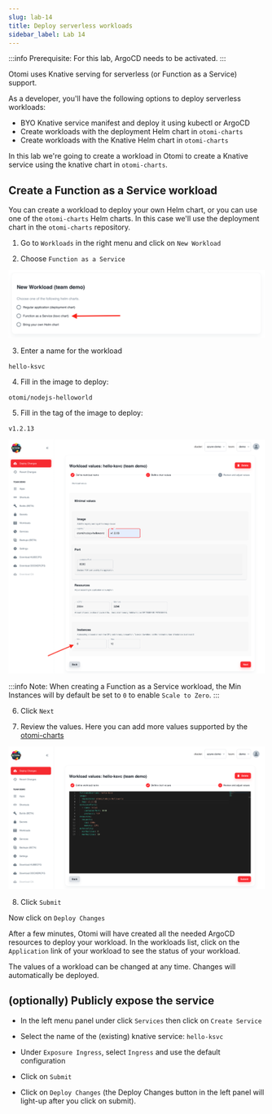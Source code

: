 ```yaml
---
slug: lab-14
title: Deploy serverless workloads
sidebar_label: Lab 14
---
```


:::info
Prerequisite: For this lab, ArgoCD needs to be activated.
:::

Otomi uses Knative serving for serverless (or Function as a Service) support.

As a developer, you'll have the following options to deploy serverless workloads:

- BYO Knative service manifest and deploy it using kubectl or ArgoCD
- Create workloads with the deployment Helm chart  in `otomi-charts`
- Create workloads with the Knative Helm chart in `otomi-charts`

In this lab we're going to create a workload in Otomi to create a Knative service using the knative chart in `otomi-charts`.

## Create a Function as a Service workload

You can create a workload to deploy your own Helm chart, or you can use one of the `otomi-charts` Helm charts. In this case we'll use the deployment chart in the `otomi-charts` repository.

1. Go to `Workloads` in the right menu and click on `New Workload`

2. Choose `Function as a Service`

![kubecfg](../../img/ksvc-app.png)

3. Enter a name for the workload

```
hello-ksvc
```

4. Fill in the image to deploy:

```
otomi/nodejs-helloworld
```

5. Fill in the tag of the image to deploy:

```
v1.2.13
```

![kubecfg](../../img/ksvc-app-2.png)

:::info
Note: When creating a Function as a Service workload, the Min Instances will by default be set to `0` to enable `Scale to Zero`.
:::

6. Click `Next`

7. Review the values. Here you can add more values supported by the [otomi-charts](https://github.com/redkubes/otomi-charts)

![kubecfg](../../img/ksvc-app-3.png)

8. Click `Submit`

Now click on `Deploy Changes`

After a few minutes, Otomi will have created all the needed ArgoCD resources to deploy your workload. In the workloads list, click on the `Application` link of your workload to see the status of your workload.

The values of a workload can be changed at any time. Changes will automatically be deployed.

## (optionally) Publicly expose the service

- In the left menu panel under click `Services` then click on `Create Service`

- Select the name of the (existing) knative service: `hello-ksvc`

- Under `Exposure Ingress`, select `Ingress` and use the default configuration

- Click on `Submit`
  
- Click on `Deploy Changes` (the Deploy Changes button in the left panel will light-up after you click on submit).




